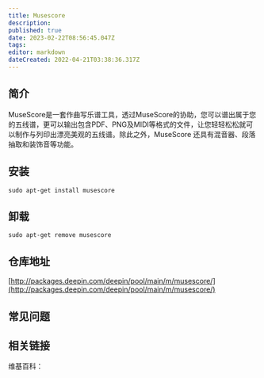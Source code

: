 ```yaml
---
title: Musescore
description: 
published: true
date: 2023-02-22T08:56:45.047Z
tags: 
editor: markdown
dateCreated: 2022-04-21T03:38:36.317Z
---
```


## 简介

MuseScore是一套作曲写乐谱工具，透过MuseScore的协助，您可以谱出属于您的五线谱，更可以输出包含PDF、PNG及MIDI等格式的文件，让您轻轻松松就可以制作与列印出漂亮美观的五线谱。除此之外，MuseScore 还具有混音器、段落抽取和装饰音等功能。

## 安装

`sudo apt-get install musescore`

## 卸载

`sudo apt-get remove musescore`

## 仓库地址

[http://packages.deepin.com/deepin/pool/main/m/musescore/](http://packages.deepin.com/deepin/pool/main/m/musescore/)

## 常见问题

## 相关链接

维基百科：
